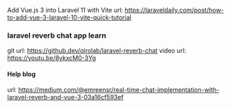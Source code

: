 Add Vue.js 3 into Laravel 11 with Vite
url: https://laraveldaily.com/post/how-to-add-vue-3-laravel-10-vite-quick-tutorial

### laravel reverb chat app learn ###
git url: https://github.dev/qirolab/laravel-reverb-chat 
video url: https://youtu.be/8ykxcM0-3Yg


#### Help blog ##
url: https://medium.com/@emreensr/real-time-chat-implementation-with-laravel-reverb-and-vue-3-03a16cf593ef
